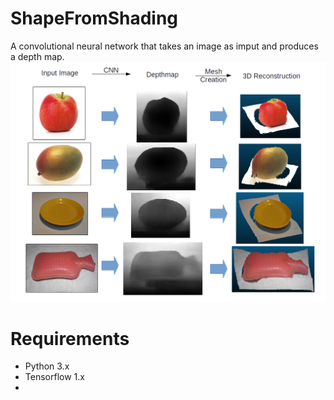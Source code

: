 # ShapeFromShading
A convolutional neural network that takes an image as imput and produces a depth map.
![](shape_from_shading.png)

# Requirements
- Python 3.x
- Tensorflow 1.x
- 

